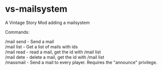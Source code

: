 # vs-mailsystem
 A Vintage Story Mod adding a mailsystem <br />
 
 Commands:<br />
 
 /mail send - Send a mail<br />
 /mail list - Get a list of mails with ids<br />
 /mail read - read a mail, get the id with /mail list<br />
 /mail dete - delete a mail, get the id with /mail list<br />
 /massmail - Send a mail to every player. Requires the "announce" privilege. <br />

